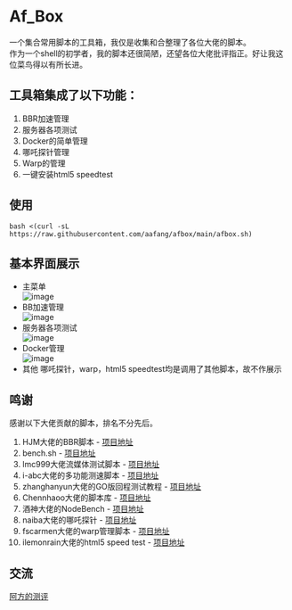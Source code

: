 # Af_Box
一个集合常用脚本的工具箱，我仅是收集和合整理了各位大佬的脚本。  
作为一个shell的初学者，我的脚本还很简陋，还望各位大佬批评指正。好让我这位菜鸟得以有所长进。
## 工具箱集成了以下功能：  
1. BBR加速管理
2. 服务器各项测试
3. Docker的简单管理
4. 哪吒探针管理
5. Warp的管理
6. 一键安装html5 speedtest
## 使用
```
bash <(curl -sL https://raw.githubusercontent.com/aafang/afbox/main/afbox.sh)
```
## 基本界面展示
- 主菜单  
![image](https://github.com/aafang/afbox/assets/145802153/a6398555-9a27-4084-ae34-09bcd90a2f20)
- BB加速管理  
![image](https://github.com/aafang/afbox/assets/145802153/ec03ac72-f58b-4769-b372-9b09eb54ea8c)
- 服务器各项测试  
![image](https://github.com/aafang/afbox/assets/145802153/7308a2e3-34cb-4020-98c6-14df25da5476)
- Docker管理  
![image](https://github.com/aafang/afbox/assets/145802153/fce04cd7-f8ab-4f53-817b-51b20f5db097)  
- 其他
哪吒探针，warp，html5 speedtest均是调用了其他脚本，故不作展示
## 鸣谢
感谢以下大佬贡献的脚本，排名不分先后。  
1. HJM大佬的BBR脚本 - [项目地址](https://blog.ylx.me/archives/783.html)
2. bench.sh - [项目地址](https://bench.sh/)
3. lmc999大佬流媒体测试脚本 - [项目地址](https://github.com/lmc999/RegionRestrictionCheck)
4. i-abc大佬的多功能测速脚本 - [项目地址](https://github.com/i-abc/Speedtest)
5. zhanghanyun大佬的GO版回程测试教程 - [项目地址](https://github.com/zhanghanyun/backtrace)
6. Chennhaoo大佬的脚本库 - [项目地址](https://github.com/Chennhaoo/Shell_Bash)
7. 酒神大佬的NodeBench - [项目地址](https://www.nodeseek.com/post-11619-1)
8. naiba大佬的哪吒探针 - [项目地址](https://github.com/naiba/nezha)
9. fscarmen大佬的warp管理脚本 - [项目地址](https://gitlab.com/fscarmen/warp)
10. ilemonrain大佬的html5 speed test - [项目地址](https://hub.docker.com/r/ilemonrain/html5-speedtest/#!)
## 交流
[阿方的测评](https://t.me/afangcp)
